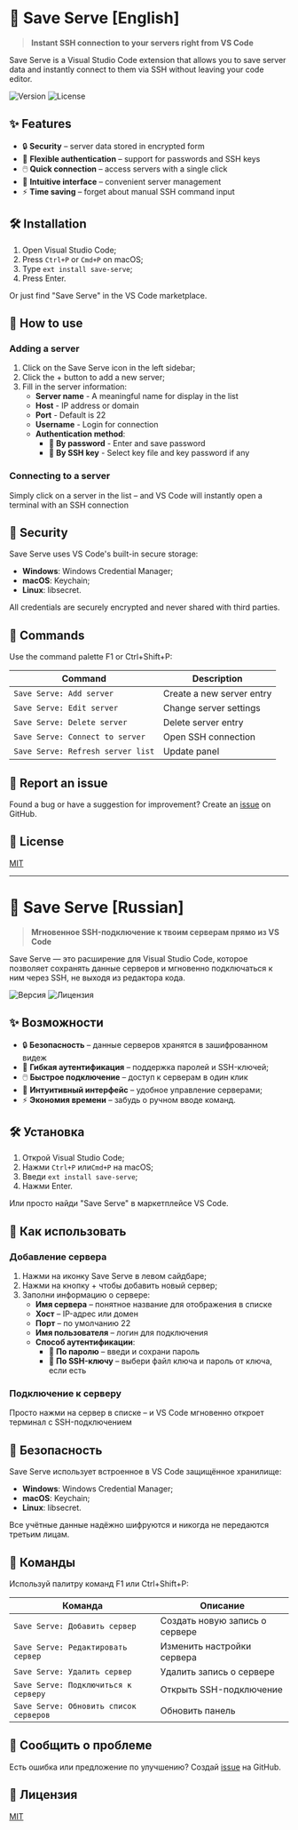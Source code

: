 # 🚀 Save Serve [English]

> **Instant SSH connection to your servers right from VS Code**

Save Serve is a Visual Studio Code extension that allows you to save server data and instantly connect to them via SSH without leaving your code editor.

![Version](https://img.shields.io/badge/version-0.0.3-blue)
![License](https://img.shields.io/badge/license-MIT-green)

## ✨ Features

- 🔒 **Security** – server data stored in encrypted form
- 🔑 **Flexible authentication** – support for passwords and SSH keys
- 🖱️ **Quick connection** – access servers with a single click
- 🧠 **Intuitive interface** – convenient server management
- ⚡ **Time saving** – forget about manual SSH command input

## 🛠️ Installation

1. Open Visual Studio Code;
2. Press `Ctrl+P` or `Cmd+P` on macOS;
3. Type `ext install save-serve`;
4. Press Enter.

Or just find "Save Serve" in the VS Code marketplace.

## 📝 How to use

### Adding a server

1. Click on the Save Serve icon in the left sidebar;
2. Click the + button to add a new server;
3. Fill in the server information:
   - **Server name** - A meaningful name for display in the list
   - **Host** - IP address or domain
   - **Port** - Default is 22
   - **Username** - Login for connection
   - **Authentication method**:
     - 🔑 **By password** - Enter and save password
     - 🔐 **By SSH key** - Select key file and key password if any

### Connecting to a server

Simply click on a server in the list – and VS Code will instantly open a terminal with an SSH connection

## 🔐 Security

Save Serve uses VS Code's built-in secure storage:

- **Windows**: Windows Credential Manager;
- **macOS**: Keychain;
- **Linux**: libsecret.

All credentials are securely encrypted and never shared with third parties.

## 🧩 Commands

Use the command palette F1 or Ctrl+Shift+P:

| Command | Description |
|---------|----------|
| `Save Serve: Add server` | Create a new server entry |
| `Save Serve: Edit server` | Change server settings |
| `Save Serve: Delete server` | Delete server entry |
| `Save Serve: Connect to server` | Open SSH connection |
| `Save Serve: Refresh server list` | Update panel |

## 🐛 Report an issue

Found a bug or have a suggestion for improvement? Create an [issue](https://github.com/kianurivzzz/save-serve/issues) on GitHub.

## 📜 License

[MIT](LICENSE)

---

# 🚀 Save Serve [Russian]

> **Мгновенное SSH-подключение к твоим серверам прямо из VS Code**

Save Serve — это расширение для Visual Studio Code, которое позволяет сохранять данные серверов и мгновенно подключаться к ним через SSH, не выходя из редактора кода.

![Версия](https://img.shields.io/badge/version-0.0.3-blue)
![Лицензия](https://img.shields.io/badge/license-MIT-green)

## ✨ Возможности

- 🔒 **Безопасность** – данные серверов хранятся в зашифрованном видеж
- 🔑 **Гибкая аутентификация** – поддержка паролей и SSH-ключей;
- 🖱️ **Быстрое подключение** – доступ к серверам в один клик
- 🧠 **Интуитивный интерфейс** – удобное управление серверами;
- ⚡ **Экономия времени** – забудь о ручном вводе команд.

## 🛠️ Установка

1. Открой Visual Studio Code;
2. Нажми `Ctrl+P` или`Cmd+P` на macOS;
3. Введи `ext install save-serve`;
4. Нажми Enter.

Или просто найди "Save Serve" в маркетплейсе VS Code.

## 📝 Как использовать

### Добавление сервера

1. Нажми на иконку Save Serve в левом сайдбаре;
2. Нажми на кнопку + чтобы добавить новый сервер;
3. Заполни информацию о сервере:
   - **Имя сервера** – понятное название для отображения в списке
   - **Хост** – IP-адрес или домен
   - **Порт** – по умолчанию 22
   - **Имя пользователя** – логин для подключения
   - **Способ аутентификации**:
     - 🔑 **По паролю** – введи и сохрани пароль
     - 🔐 **По SSH-ключу** – выбери файл ключа и пароль от ключа, если есть

### Подключение к серверу

Просто нажми на сервер в списке – и VS Code мгновенно откроет терминал с SSH-подключением

## 🔐 Безопасность

Save Serve использует встроенное в VS Code защищённое хранилище:

- **Windows**: Windows Credential Manager;
- **macOS**: Keychain;
- **Linux**: libsecret.

Все учётные данные надёжно шифруются и никогда не передаются третьим лицам.

## 🧩 Команды

Используй палитру команд F1 или Ctrl+Shift+P:

| Команда | Описание |
|---------|----------|
| `Save Serve: Добавить сервер` | Создать новую запись о сервере |
| `Save Serve: Редактировать сервер` | Изменить настройки сервера |
| `Save Serve: Удалить сервер` | Удалить запись о сервере |
| `Save Serve: Подключиться к серверу` | Открыть SSH-подключение |
| `Save Serve: Обновить список серверов` | Обновить панель |

## 🐛 Сообщить о проблеме

Есть ошибка или предложение по улучшению? Создай [issue](https://github.com/kianurivzzz/save-serve/issues) на GitHub.

## 📜 Лицензия

[MIT](LICENSE)
